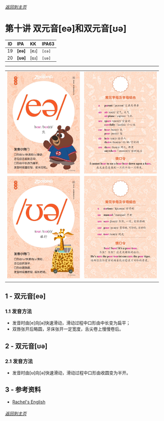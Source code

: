 ###### [返回到主页](README.md)

# 第十讲 双元音[eə]和双元音[ʊə]

|   ID|IPA     |KK     |IPA63 |
|:---:|:-------|:------|:-----|
|   19|**[eə]**|[eɹ]   |`[ɛə]`|
|   20|**[ʊə]**|[ʊɹ]   |`[uə]`|
-------------------------------------------------------------------------------
|||
|:--------------------------:|:--------------------------:|
|![19A](images/ipa88/19A.jpg)|![19B](images/ipa88/19B.jpg)|
|![20A](images/ipa88/20A.jpg)|![20B](images/ipa88/20B.jpg)|
|||


## 1 - 双元音[eə]

### 1.1 发音方法
* 发音时由[e]向[ə]快速滑动，滑动过程中口形由中长变为扁平；
* 双唇张开后略圆，牙床张开一定宽度，舌尖卷上慢慢卷后。


## 2 - 双元音[ʊə]

### 2.1 发音方法
* 发音时由[ʊ]向[ə]快速滑动，滑动过程中口形由收圆变为半开。


## 3 - 参考资料
* [Rachel's English][C01]

[C01]: https://rachelsenglish.com/

###### [返回到主页](README.md)
